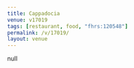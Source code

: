 ```yaml
---
title: Cappadocia
venue: v17019
tags: [restaurant, food, "fhrs:120548"]
permalink: /v/17019/
layout: venue
---
```

null